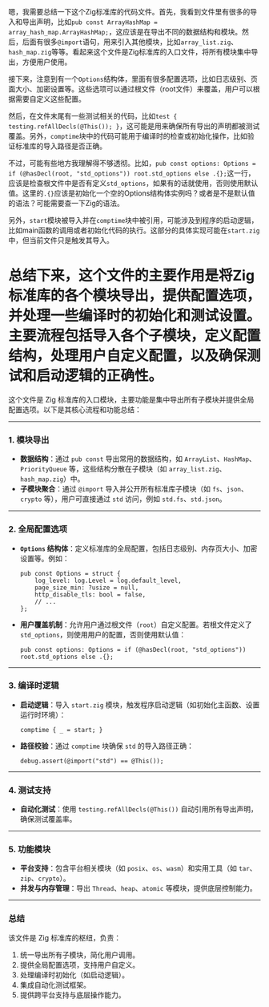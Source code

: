 嗯，我需要总结一下这个Zig标准库的代码文件。首先，我看到文件里有很多的导入和导出声明，比如`pub const ArrayHashMap = array_hash_map.ArrayHashMap;`，这应该是在导出不同的数据结构和模块。然后，后面有很多`@import`语句，用来引入其他模块，比如`array_list.zig`、`hash_map.zig`等等。看起来这个文件是Zig标准库的入口文件，将所有模块集中导出，方便用户使用。

接下来，注意到有一个`Options`结构体，里面有很多配置选项，比如日志级别、页面大小、加密设置等。这些选项可以通过根文件（root文件）来覆盖，用户可以根据需要自定义这些配置。

然后，在文件末尾有一些测试相关的代码，比如`test { testing.refAllDecls(@This()); }`，这可能是用来确保所有导出的声明都被测试覆盖。另外，`comptime`块中的代码可能用于编译时的检查或初始化操作，比如验证标准库的导入路径是否正确。

不过，可能有些地方我理解得不够透彻。比如，`pub const options: Options = if (@hasDecl(root, "std_options")) root.std_options else .{};`这一行，应该是检查根文件中是否有定义`std_options`，如果有的话就使用，否则使用默认值。这里的`.{}`应该是初始化一个空的Options结构体实例吗？或者是不是默认值的语法？可能需要查一下Zig的语法。

另外，`start`模块被导入并在`comptime`块中被引用，可能涉及到程序的启动逻辑，比如main函数的调用或者初始化代码的执行。这部分的具体实现可能在`start.zig`中，但当前文件只是触发其导入。

总结下来，这个文件的主要作用是将Zig标准库的各个模块导出，提供配置选项，并处理一些编译时的初始化和测试设置。主要流程包括导入各个子模块，定义配置结构，处理用户自定义配置，以及确保测试和启动逻辑的正确性。
================================================
这个文件是 Zig 标准库的入口模块，主要功能是集中导出所有子模块并提供全局配置选项。以下是其核心流程和功能总结：

---

### **1. 模块导出**
- **数据结构**：通过 `pub const` 导出常用的数据结构，如 `ArrayList`、`HashMap`、`PriorityQueue` 等，这些结构分散在子模块（如 `array_list.zig`、`hash_map.zig`）中。
- **子模块聚合**：通过 `@import` 导入并公开所有标准库子模块（如 `fs`、`json`、`crypto` 等），用户可直接通过 `std` 访问，例如 `std.fs`、`std.json`。

---

### **2. 全局配置选项**
- **`Options` 结构体**：定义标准库的全局配置，包括日志级别、内存页大小、加密设置等。例如：
  ```zig
  pub const Options = struct {
      log_level: log.Level = log.default_level,
      page_size_min: ?usize = null,
      http_disable_tls: bool = false,
      // ...
  };
  ```
- **用户覆盖机制**：允许用户通过根文件（`root`）自定义配置。若根文件定义了 `std_options`，则使用用户的配置，否则使用默认值：
  ```zig
  pub const options: Options = if (@hasDecl(root, "std_options")) root.std_options else .{};
  ```

---

### **3. 编译时逻辑**
- **启动逻辑**：导入 `start.zig` 模块，触发程序启动逻辑（如初始化主函数、设置运行时环境）：
  ```zig
  comptime { _ = start; }
  ```
- **路径校验**：通过 `comptime` 块确保 `std` 的导入路径正确：
  ```zig
  debug.assert(@import("std") == @This());
  ```

---

### **4. 测试支持**
- **自动化测试**：使用 `testing.refAllDecls(@This())` 自动引用所有导出声明，确保测试覆盖率。

---

### **5. 功能模块**
- **平台支持**：包含平台相关模块（如 `posix`、`os`、`wasm`）和实用工具（如 `tar`、`zip`、`crypto`）。
- **并发与内存管理**：导出 `Thread`、`heap`、`atomic` 等模块，提供底层控制能力。

---

### **总结**
该文件是 Zig 标准库的枢纽，负责：
1. 统一导出所有子模块，简化用户调用。
2. 提供全局配置选项，支持用户自定义。
3. 处理编译时初始化（如启动逻辑）。
4. 集成自动化测试框架。
5. 提供跨平台支持与底层操作能力。